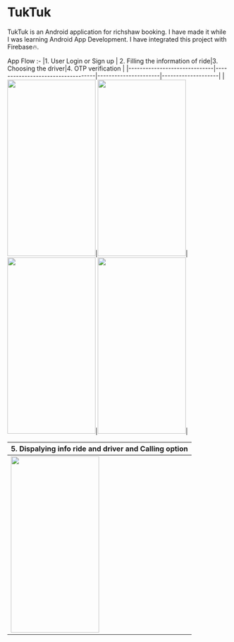 # TukTuk
TukTuk is an Android application for richshaw booking. I have made it while I was learning Android App Development. 
I have integrated this project with Firebase🔥.

App Flow :-
|1. User Login or Sign up      | 2. Filling the information of ride|3. Choosing the driver|4. OTP verification |
|------------------------------|-----------------------------------|----------------------|--------------------|
|<img src="https://github.com/yashpaneliya/TukTuk/blob/master/splashscreen.png" width=200 height=400/>|<img src="https://github.com/yashpaneliya/TukTuk/blob/master/first%20page.png" width=200 height=400/>|<img src="https://github.com/yashpaneliya/TukTuk/blob/master/driver%20selection.png" width=200 height=400/>|<img src="https://github.com/yashpaneliya/TukTuk/blob/master/OTP%20verification.png" width=200 height=400/>|

|5. Dispalying info ride and driver and Calling option|
|-----------------------------------------------------|
|<img src="https://github.com/yashpaneliya/TukTuk/blob/master/confirmation.png" width=200 height=400/>|



